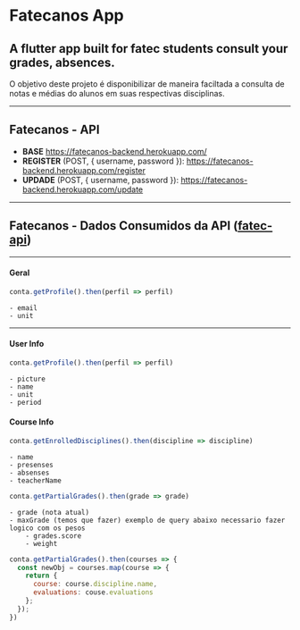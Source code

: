# Fatecanos App

## A flutter app built for fatec students consult your grades, absences.

O objetivo deste projeto é disponibilizar de maneira faciltada a consulta de notas e médias do alunos em suas respectivas disciplinas.

---

## Fatecanos - API

- **BASE** https://fatecanos-backend.herokuapp.com/
- **REGISTER** (POST, { username, password }): https://fatecanos-backend.herokuapp.com/register
- **UPDADE** (POST, { username, password }): https://fatecanos-backend.herokuapp.com/update

---

## Fatecanos - Dados Consumidos da API ([fatec-api](https://github.com/filipemeneses/fatec-api))
---

#### Geral

```js
conta.getProfile().then(perfil => perfil)
```

    - email
    - unit

---

#### User Info

```js
conta.getProfile().then(perfil => perfil)
```

    - picture
    - name
    - unit
    - period

#### Course Info

```js
conta.getEnrolledDisciplines().then(discipline => discipline)
```

    - name
    - presenses
    - absenses
    - teacherName

```js
conta.getPartialGrades().then(grade => grade)
```

    - grade (nota atual)
    - maxGrade (temos que fazer) exemplo de query abaixo necessario fazer logico com os pesos
        - grades.score
        - weight

```js
conta.getPartialGrades().then(courses => {
  const newObj = courses.map(course => {
    return {
      course: course.discipline.name,
      evaluations: couse.evaluations
    };
  });
})
```

    

